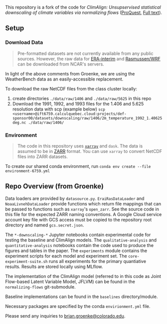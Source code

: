 This repository is a fork of the code for *ClimAlign: Unsupservised statistical downscaling of climate variables via normalizing flows* ([ProQuest](https://search.proquest.com/openview/716b86a33eb0f7a609be1dfa7f0bae8b/1?pq-origsite=gscholar&cbl=18750&diss=y), [Full text](https://drive.google.com/file/d/18BuGh3xHyLh8NDFyoI35WfE_aF2JcZQP/view)).


## Setup
### Download Data
> Pre-formatted datasets are not currently available from any public sources. However, the raw data for [ERA-interim](https://climatedataguide.ucar.edu/climate-data/era-interim) and [Rasmussen/WRF](https://rda.ucar.edu/datasets/ds612.0/#!) can be downloaded from NCAR's servers.

In light of the above comments from Groenke, we are using the WeatherBench data as an easily-accessible replacement.

To download the raw NetCDF files from the class cluster locally:
 1. create directories `./data/raw/1406` and `./data/raw/5625` in this repo
 2. Download the 1991, 1992, and 1993 files for the 1.406 and 5.625 resolution data with scp (example below)
  `scp <username>@ift6759.calculquebec.cloud:projects/def-sponsor00/datasets/downscaling/raw/1406/2m_temperature_1992_1.40625deg.nc ./data/raw/1406/`


### Environment
> The code in this repository uses [`xarray`](http://xarray.pydata.org/en/stable/) and `dask`. The data is assumed to be in [ZARR](https://zarr.readthedocs.io/en/stable/) format. You can use `xarray` to convert NetCDF files into ZARR datasets.

To create our shared conda environment, run
`conda env create --file environment-6759.yml`


## Repo Overview (from Groenke)

Data loaders are provided by `datasource.py`. `EraiRasDataLoader` and `NoaaLivnehDataLoader` provide functions which return file mappings that can be passed to functions such as `xarray`'s `open_zarr`. See the source code in this file for the expected ZARR naming conventions. A Google Cloud service account key file with GCS access must be copied to the repository root directory and named `gcs.secret.json`.

The `*-downscaling-*` Jupyter notebooks contain experimental code for testing the baseline and ClimAlign models. The `qualitative-analysis` and `quantitative-analysis` notebooks contain the code used to produce the figures and tables in the paper. The `experiments` module contains the experiment scripts for each model and experiment set. The `core-experiment-suite.sh` runs all experiments for the primary quantiative results. Results are stored locally using MLflow.

The implementation of the ClimAlign model (referred to in this code as Joint Flow-based Latent Variable Model, JFLVM) can be found in the `normalizing-flows` git-submodule.

Baseline implementations can be found in the `baselines` directory/module.

Necessary packages are specified by the conda `envirionment.yml` file.

Please send any inquiries to brian.groenke@colorado.edu.
